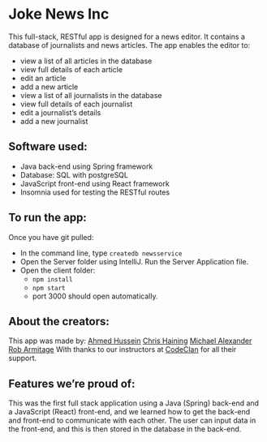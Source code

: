 # Joke News Inc

This full-stack, RESTful app is designed for a news editor. It contains a database of journalists and news articles. The app enables the editor to:
* view a list of all articles in the database
* view full details of each article
* edit an article
* add a new article
* view a list of all journalists in the database
* view full details of each journalist
* edit a journalist’s details
* add a new journalist

## Software used:
* Java back-end using Spring framework
* Database: SQL with postgreSQL
* JavaScript front-end using React framework
* Insomnia used for testing the RESTful routes

## To run the app:
Once you have git pulled:
* In the command line, type `createdb newsservice`
* Open the Server folder using IntelliJ. Run the Server Application file.
* Open the client folder:
  * `npm install`
  * `npm start`
  * port 3000 should open automatically.


## About the creators:
This app was made by:
  [Ahmed Hussein](https://github.com/AhmedHu1993)
  [Chris Haining](https://github.com/chrishaining)
  [Michael Alexander](https://github.com/MichaelA26)
  [Rob Armitage](https://github.com/rcarmitage)
With thanks to our instructors at [CodeClan](https://codeclan.com/) for all their support.

## Features we’re proud of:
This was the first full stack application using a Java (Spring) back-end and a JavaScript (React) front-end, and we learned how to get the back-end and front-end to communicate with each other. The user can input data in the front-end, and this is then stored in the database in the back-end.

